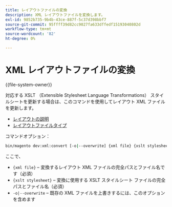 ```yaml
---
title: レイアウトファイルの変換
description: XML レイアウトファイルを変換します。
exl-id: 9852b735-9b4b-43ce-887f-5c37d398bbf7
source-git-commit: 95ffff39d82cc9027fa633dffedf15193040802d
workflow-type: tm+mt
source-wordcount: '82'
ht-degree: 0%

---
```


# XML レイアウトファイルの変換

{{file-system-owner}}

対応する XSLT （Extensible Stylesheet Language Transformations） スタイルシートを更新する場合は、このコマンドを使用してレイアウト XML ファイルを更新します。

- [レイアウトの説明](https://developer.adobe.com/commerce/frontend-core/guide/layouts/xml-instructions/)
- [レイアウトファイルタイプ](https://developer.adobe.com/commerce/frontend-core/guide/layouts/types/)

コマンドオプション：

```bash
bin/magento dev:xml:convert [-o|--overwrite] {xml file} {xslt stylesheet}
```

ここで、

- `{xml file}` – 変換するレイアウト XML ファイルの完全パスとファイル名です（必須）
- `{xslt stylesheet}` – 変換に使用する XSLT スタイルシート ファイルの完全パスとファイル名（必須）
- `-o|--overwrite` – 既存の XML ファイルを上書きするには、このオプションを含めます

